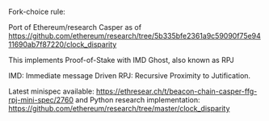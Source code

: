 Fork-choice rule:

Port of Ethereum/research Casper as of https://github.com/ethereum/research/tree/5b335bfe2361a9c59090f75e9411690ab7f87220/clock_disparity

This implements Proof-of-Stake with IMD Ghost, also known as RPJ

IMD: Immediate message Driven
RPJ: Recursive Proximity to Jutification.

Latest minispec available: https://ethresear.ch/t/beacon-chain-casper-ffg-rpj-mini-spec/2760
and Python research implementation: https://github.com/ethereum/research/tree/master/clock_disparity
